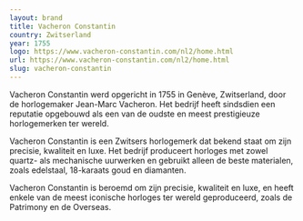 ```yaml
---
layout: brand
title: Vacheron Constantin
country: Zwitserland
year: 1755
logo: https://www.vacheron-constantin.com/nl2/home.html
url: https://www.vacheron-constantin.com/nl2/home.html
slug: vacheron-constantin
---
```

Vacheron Constantin werd opgericht in 1755 in Genève, Zwitserland, door de horlogemaker Jean-Marc Vacheron. Het bedrijf heeft sindsdien een reputatie opgebouwd als een van de oudste en meest prestigieuze horlogemerken ter wereld.

Vacheron Constantin is een Zwitsers horlogemerk dat bekend staat om zijn precisie, kwaliteit en luxe. Het bedrijf produceert horloges met zowel quartz- als mechanische uurwerken en gebruikt alleen de beste materialen, zoals edelstaal, 18-karaats goud en diamanten.

Vacheron Constantin is beroemd om zijn precisie, kwaliteit en luxe, en heeft enkele van de meest iconische horloges ter wereld geproduceerd, zoals de Patrimony en de Overseas.

